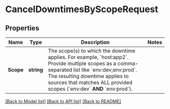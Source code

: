 # CancelDowntimesByScopeRequest

## Properties

Name | Type | Description | Notes
------------ | ------------- | ------------- | -------------
**Scope** | **string** | The scope(s) to which the downtime applies. For example, &#x60;host:app2&#x60;. Provide multiple scopes as a comma-separated list like &#x60;env:dev,env:prod&#x60;. The resulting downtime applies to sources that matches ALL provided scopes (&#x60;env:dev&#x60; **AND** &#x60;env:prod&#x60;). | 

[[Back to Model list]](../README.md#documentation-for-models) [[Back to API list]](../README.md#documentation-for-api-endpoints) [[Back to README]](../README.md)


